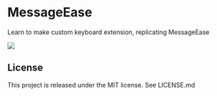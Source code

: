 MessageEase
=========
Learn to make custom keyboard extension, replicating MessageEase

![](http://i60.tinypic.com/2lm8ig8.png)

License
--
This project is released under the MIT license. See LICENSE.md